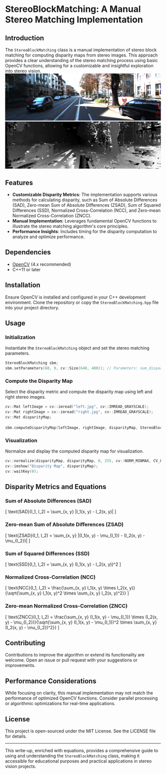 # StereoBlockMatching: A Manual Stereo Matching Implementation

## Introduction
The `StereoBlockMatching` class is a manual implementation of stereo block matching for computing disparity maps from stereo images. This approach provides a clear understanding of the stereo matching process using basic OpenCV functions, allowing for a customizable and insightful exploration into stereo vision.
![alt text](https://github.com/nitishsanghi/Stereo-Matching/blob/main/000000_10.png)
![alt text](https://github.com/nitishsanghi/Stereo-Matching/blob/main/Disparity.png)

## Features
- **Customizable Disparity Metrics**: The implementation supports various methods for calculating disparity, such as Sum of Absolute Differences (SAD), Zero-mean Sum of Absolute Differences (ZSAD), Sum of Squared Differences (SSD), Normalized Cross-Correlation (NCC), and Zero-mean Normalized Cross-Correlation (ZNCC).
- **Manual Implementation**: Leverages fundamental OpenCV functions to illustrate the stereo matching algorithm's core principles.
- **Performance Insights**: Includes timing for the disparity computation to analyze and optimize performance.

## Dependencies
- [OpenCV](https://opencv.org/) (4.x recommended)
- C++11 or later

## Installation
Ensure OpenCV is installed and configured in your C++ development environment. Clone the repository or copy the `StereoBlockMatching.hpp` file into your project directory.

## Usage

### Initialization
Instantiate the `StereoBlockMatching` object and set the stereo matching parameters.

```cpp
StereoBlockMatching sbm;
sbm.setParameters(60, 9, cv::Size(640, 480)); // Parameters: num_disparities, block_size, image_size
```

### Compute the Disparity Map
Select the disparity metric and compute the disparity map using left and right stereo images.

```cpp
cv::Mat leftImage = cv::imread("left.jpg", cv::IMREAD_GRAYSCALE);
cv::Mat rightImage = cv::imread("right.jpg", cv::IMREAD_GRAYSCALE);
cv::Mat disparityMap;

sbm.computeDisparityMap(leftImage, rightImage, disparityMap, StereoBlockMatching::SSD); // Using SSD as the metric
```

### Visualization
Normalize and display the computed disparity map for visualization.

```cpp
cv::normalize(disparityMap, disparityMap, 0, 255, cv::NORM_MINMAX, CV_8U);
cv::imshow("Disparity Map", disparityMap);
cv::waitKey(0);
```

## Disparity Metrics and Equations

### Sum of Absolute Differences (SAD)
\[ \text{SAD}(I_1, I_2) = \sum_{x, y} |I_1(x, y) - I_2(x, y)| \]

### Zero-mean Sum of Absolute Differences (ZSAD)
\[ \text{ZSAD}(I_1, I_2) = \sum_{x, y} |(I_1(x, y) - \mu_{I_1}) - (I_2(x, y) - \mu_{I_2})| \]

### Sum of Squared Differences (SSD)
\[ \text{SSD}(I_1, I_2) = \sum_{x, y} (I_1(x, y) - I_2(x, y))^2 \]

### Normalized Cross-Correlation (NCC)
\[ \text{NCC}(I_1, I_2) = \frac{\sum_{x, y} I_1(x, y) \times I_2(x, y)}{\sqrt{\sum_{x, y} I_1(x, y)^2 \times \sum_{x, y} I_2(x, y)^2}} \]

### Zero-mean Normalized Cross-Correlation (ZNCC)
\[ \text{ZNCC}(I_1, I_2) = \frac{\sum_{x, y} (I_1(x, y) - \mu_{I_1}) \times (I_2(x, y) - \mu_{I_2})}{\sqrt{\sum_{x, y} (I_1(x, y) - \mu_{I_1})^2 \times \sum_{x, y} (I_2(x, y) - \mu_{I_2})^2}} \]

## Contributing
Contributions to improve the algorithm or extend its functionality are welcome. Open an issue or pull request with your suggestions or improvements.

## Performance Considerations
While focusing on clarity, this manual implementation may not match the performance of optimized OpenCV functions. Consider parallel processing or algorithmic optimizations for real-time applications.

## License
This project is open-sourced under the MIT License. See the LICENSE file for details.

---

This write-up, enriched with equations, provides a comprehensive guide to using and understanding the `StereoBlockMatching` class, making it accessible for educational purposes and practical applications in stereo vision projects.
